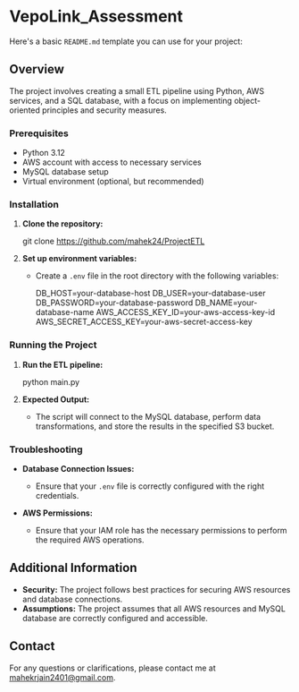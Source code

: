 # VepoLink_Assessment

Here's a basic `README.md` template you can use for your project:

## Overview
The project involves creating a small ETL pipeline using Python, AWS services, and a SQL database, with a focus on implementing object-oriented principles and security measures.


### Prerequisites
- Python 3.12
- AWS account with access to necessary services
- MySQL database setup
- Virtual environment (optional, but recommended)

### Installation
1. **Clone the repository:**

   git clone https://github.com/mahek24/ProjectETL


2. **Set up environment variables:**
   - Create a `.env` file in the root directory with the following variables:
    
     DB_HOST=your-database-host
     DB_USER=your-database-user
     DB_PASSWORD=your-database-password
     DB_NAME=your-database-name
     AWS_ACCESS_KEY_ID=your-aws-access-key-id
     AWS_SECRET_ACCESS_KEY=your-aws-secret-access-key


### Running the Project
1. **Run the ETL pipeline:**

   python main.py

2. **Expected Output:**
   - The script will connect to the MySQL database, perform data transformations, and store the results in the specified S3 bucket.

### Troubleshooting
- **Database Connection Issues:**
  - Ensure that your `.env` file is correctly configured with the right credentials.
  
- **AWS Permissions:**
  - Ensure that your IAM role has the necessary permissions to perform the required AWS operations.

## Additional Information
- **Security:** The project follows best practices for securing AWS resources and database connections.
- **Assumptions:** The project assumes that all AWS resources and MySQL database are correctly configured and accessible.

## Contact
For any questions or clarifications, please contact me at mahekrjain2401@gmail.com.
